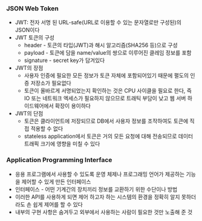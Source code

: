 ### JSON Web Token

- JWT: 전자 서명 된 URL-safe(URL로 이용할 수 있는 문자열로만 구성된)의 JSON이다
- JWT 토큰의 구성
  - header - 토큰의 타입(JWT)과 해시 알고리즘(SHA256 등)으로 구성
  - payload - 토큰에 담을 name/value의 쌍으로 이루어진 클레임 정보를 포함
  - signature - secret key가 담겨있다
- JWT의 장점
  - 사용자 인증에 필요한 모든 정보가 토큰 자체에 포함되어있기 때문에 펼도의 인증 저장소가 필요없다
  - 토큰이 올바르게 서명되었는지 확인하는 것은 CPU 사이클을 필요로 한다, 즉 IO 또는 네트워크 엑세스가 필요하지 않으므로 트래틱 부담이 낮고 웹 서버 하이드웨어에서 확장이 용이하다
- JWT의 단점
  - 토큰은 클라이언트에 저장되므로 DB에서 사용자 정보를 조작하여도 토큰에 직접 적용할 수 없다
  - stateless application에서 토큰은 거의 모든 요청에 대해 전송되므로 데이터 트래픽 크기에 영향을 미칠 수 있다

### Application Programming Interface

- 응용 프로그램에서 사용할 수 있도록 운영 체제나 프로그래밍 언어가 제공하는 기능을 제어할 수 있게 만든 인터페이스
- 인터페이스 - 어떤 기계간의 장치끼리 정보를 교환하기 위한 수단이나 방법
- 이러한 API를 사용하게 되면 제어 하고자 하는 시스템의 환경을 정확히 알지 못하더라도 손 쉽게 제어를 할 수 있다
- 내부의 구현 사항은 숨겨두고 외부에서 사용하는 사람이 필요한 것만 노출해 준 것

